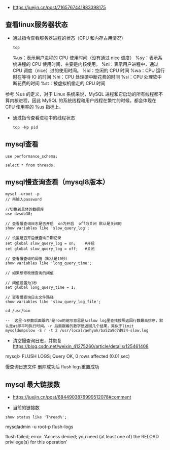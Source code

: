 - https://juejin.cn/post/7165767441883398175


## 查看linux服务器状态

- 通过指令查看服务器进程的状态（CPU 和内存占用情况）
  ```
  top
  ```
  %us：表示用户进程的 CPU 使用时间（没有通过 nice 调度）
  %sy：表示系统进程的 CPU 使用时间，主要是内核使用。
  %ni：表示用户进程中，通过 CPU 调度（nice）过的使用时间。
  %id：空闲的 CPU 时间
  %wa：CPU 运行时在等待 IO 的时间
  %hi：CPU 处理硬中断花费的时间
  %si：CPU 处理软中断花费的时间
  %st：被虚拟机偷走的 CPU 时间

参考 %us 的定义，对于 Linux 系统来说，MySQL 进程和它启动的所有线程都不算内核进程，因此 MySQL 的系统线程和用户线程在繁忙的时候，都会体现在 CPU 使用率的 %us 指标上。

- 通过指令查看进程中的线程状态
  ```
  top -Hp pid
  ```

## mysql查看
```
use performance_schema;

select * from threads;
```

## mysql慢查询查看（mysql8版本）
```
mysql -uroot -p
// 再输入password

//切换到具体的数据库
use dvsdb30; 

// 查看慢查询日志是否开启  on为开启  off为关闭 默认是关闭的
show variables like 'slow_query_log';

// 设置是否开启慢查询日期记录
set global slow_query_log = on;    #开启
set global slow_query_log = off;   #关闭

// 查看慢查询的阈值（默认是10秒）
show variables like 'long_query_time';

// 如果想修改慢查询的阈值

// 阈值设置为1秒
set global long_query_time = 1;   

// 查看慢查询日志文件路径
show variables like 'slow_query_log_file';

cd /usr/bin

--  这里-S参数后面跟的r是row的缩写意思是从slow log里查找按照返回行数最高排序，默认是at即平均执行时间。-r 后面跟着的数字是返回几个结果，类似于limit
mysqldumpslow -S r -t 2 /usr/local/aehyok/ba52a9d7d924-slow.log
```


- 清空慢查询日志，并恢复
https://blog.csdn.net/weixin_41275260/article/details/125461408

mysql> FLUSH LOGS;
Query OK, 0 rows affected (0.01 sec)

慢查询日志文件  删除成功后 flush logs重置成功


## mysql 最大链接数
  - https://juejin.cn/post/6844903876999512078#comment

  - 当前的链接数
  
  ```
  show status like 'Thread%';
  ```


  mysqladmin -u root-p flush-logs

flush failed; error: 'Access denied; you need (at least one of) the RELOAD privilege(s) for this operation'
